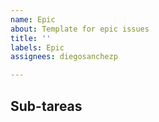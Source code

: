 ```yaml
---
name: Epic
about: Template for epic issues
title: ''
labels: Epic
assignees: diegosanchezp

---
```


## Sub-tareas
